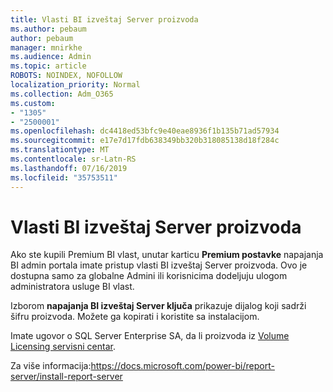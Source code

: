 ```yaml
---
title: Vlasti BI izveštaj Server proizvoda
ms.author: pebaum
author: pebaum
manager: mnirkhe
ms.audience: Admin
ms.topic: article
ROBOTS: NOINDEX, NOFOLLOW
localization_priority: Normal
ms.collection: Adm_O365
ms.custom:
- "1305"
- "2500001"
ms.openlocfilehash: dc4418ed53bfc9e40eae8936f1b135b71ad57934
ms.sourcegitcommit: e17e7d17fdb638349bb320b318085138d18f284c
ms.translationtype: MT
ms.contentlocale: sr-Latn-RS
ms.lasthandoff: 07/16/2019
ms.locfileid: "35753511"
---
```

# <a name="power-bi-report-server-product-key"></a>Vlasti BI izveštaj Server proizvoda

Ako ste kupili Premium BI vlast, unutar karticu **Premium postavke** napajanja BI admin portala imate pristup vlasti BI izveštaj Server proizvoda. Ovo je dostupna samo za globalne Admini ili korisnicima dodeljuju ulogom administratora usluge BI vlast.

Izborom **napajanja BI izveštaj Server ključa** prikazuje dijalog koji sadrži šifru proizvoda. Možete ga kopirati i koristite sa instalacijom.

Imate ugovor o SQL Server Enterprise SA, da li proizvoda iz [Volume Licensing servisni centar](https://www.microsoft.com/Licensing/servicecenter/).

Za više informacija:https://docs.microsoft.com/power-bi/report-server/install-report-server
